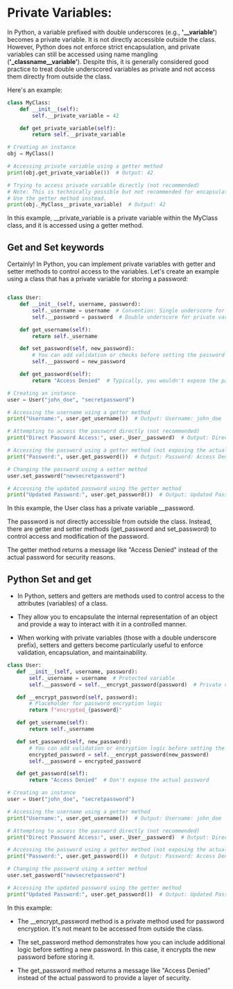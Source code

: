 # Private Variables:
In Python, a variable prefixed with double underscores (e.g., **'__variable'**) becomes a private variable. It is not directly accessible outside the class. However, Python does not enforce strict encapsulation, and private variables can still be accessed using name mangling (**'_classname__variable'**). Despite this, it is generally considered good practice to treat double underscored variables as private and not access them directly from outside the class.

Here's an example:
```python
class MyClass:
    def __init__(self):
        self.__private_variable = 42

    def get_private_variable(self):
        return self.__private_variable

# Creating an instance
obj = MyClass()

# Accessing private variable using a getter method
print(obj.get_private_variable())  # Output: 42

# Trying to access private variable directly (not recommended)
# Note: This is technically possible but not recommended for encapsulation.
# Use the getter method instead.
print(obj._MyClass__private_variable)  # Output: 42

```
In this example, __private_variable is a private variable within the MyClass class, and it is accessed using a getter method.

## Get and Set keywords

Certainly! In Python, you can implement private variables with getter and setter methods to control access to the variables. Let's create an example using a class that has a private variable for storing a password:

```python

class User:
    def __init__(self, username, password):
        self._username = username  # Convention: Single underscore for protected variable
        self.__password = password  # Double underscore for private variable

    def get_username(self):
        return self._username

    def set_password(self, new_password):
        # You can add validation or checks before setting the password
        self.__password = new_password

    def get_password(self):
        return "Access Denied"  # Typically, you wouldn't expose the password directly

# Creating an instance
user = User("john_doe", "secretpassword")

# Accessing the username using a getter method
print("Username:", user.get_username())  # Output: Username: john_doe

# Attempting to access the password directly (not recommended)
print("Direct Password Access:", user._User__password)  # Output: Direct Password Access: secretpassword

# Accessing the password using a getter method (not exposing the actual password)
print("Password:", user.get_password())  # Output: Password: Access Denied

# Changing the password using a setter method
user.set_password("newsecretpassword")

# Accessing the updated password using the getter method
print("Updated Password:", user.get_password())  # Output: Updated Password: Access Denied
```

In this example, the User class has a private variable __password. 

The password is not directly accessible from outside the class. Instead, there are getter and setter methods (get_password and set_password) to control access and modification of the password. 

The getter method returns a message like "Access Denied" instead of the actual password for security reasons.

## Python Set and get

+ In Python, setters and getters are methods used to control access to the attributes (variables) of a class.

 + They allow you to encapsulate the internal representation of an object and provide a way to interact with it in a controlled manner. 
 + When working with private variables (those with a double underscore prefix), setters and getters become particularly useful to enforce validation, encapsulation, and maintainability.

 ```python
 class User:
    def __init__(self, username, password):
        self._username = username  # Protected variable
        self.__password = self.__encrypt_password(password)  # Private variable

    def __encrypt_password(self, password):
        # Placeholder for password encryption logic
        return f"encrypted_{password}"

    def get_username(self):
        return self._username

    def set_password(self, new_password):
        # You can add validation or encryption logic before setting the password
        encrypted_password = self.__encrypt_password(new_password)
        self.__password = encrypted_password

    def get_password(self):
        return "Access Denied"  # Don't expose the actual password

# Creating an instance
user = User("john_doe", "secretpassword")

# Accessing the username using a getter method
print("Username:", user.get_username())  # Output: Username: john_doe

# Attempting to access the password directly (not recommended)
print("Direct Password Access:", user._User__password)  # Output: Direct Password Access: encrypted_secretpassword

# Accessing the password using a getter method (not exposing the actual password)
print("Password:", user.get_password())  # Output: Password: Access Denied

# Changing the password using a setter method
user.set_password("newsecretpassword")

# Accessing the updated password using the getter method
print("Updated Password:", user.get_password())  # Output: Updated Password: Access Denied
```

In this example:

+ The __encrypt_password method is a private method used for password encryption. It's not meant to be accessed from outside the class.

+ The set_password method demonstrates how you can include additional logic before setting a new password. In this case, it encrypts the new password before storing it.

+ The get_password method returns a message like "Access Denied" instead of the actual password to provide a layer of security.